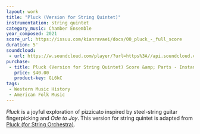 ```yaml
---
layout: work
title: "Pluck (Version for String Quintet)"
instrumentation: string quintet
category_music: Chamber Ensemble
year_composed: 2021
score_url: https://issuu.com/kianravaei/docs/00_pluck_-_full_score
duration: 5'
soundcloud: 
 - url: https://w.soundcloud.com/player/?url=https%3A//api.soundcloud.com/tracks/1324756051&color=%23ff5500&auto_play=false&hide_related=false&show_comments=true&show_user=true&show_reposts=false&show_teaser=true&visual=true
purchase:
 - title: Pluck (Version for String Quintet) Score &amp; Parts - Instant PDF Download (9 x 12)
   price: $40.00
   product-key: GL6kC
tags:
 - Western Music History
 - American Folk Music
---
```

<i>Pluck</i> is a joyful exploration of pizzicato inspired by steel-string guitar fingerpicking and <i>Ode to Joy</i>. This version for string quintet is adapted from <a href="{{ site.url }}{{ site.baseurl }}/works/pluck/">Pluck (for String Orchestra)</a>.